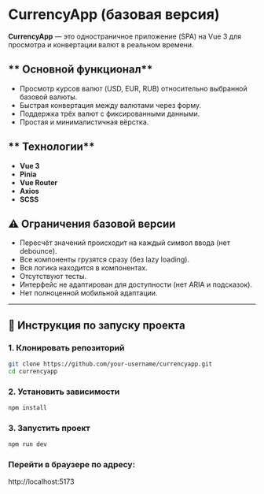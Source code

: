 # **CurrencyApp (базовая версия)**

**CurrencyApp** — это  одностраничное приложение (SPA) на Vue 3 для просмотра и конвертации валют в реальном времени.

## ** Основной функционал**

- Просмотр курсов валют (USD, EUR, RUB) относительно выбранной базовой валюты.
- Быстрая конвертация между валютами через форму.
- Поддержка трёх валют с фиксированными данными.
- Простая и минималистичная вёрстка.

## ** Технологии**

- **Vue 3**
- **Pinia**
- **Vue Router**
- **Axios**
- **SCSS**

## **⚠ Ограничения базовой версии**

- Пересчёт значений происходит на каждый символ ввода (нет debounce).
- Все компоненты грузятся сразу (без lazy loading).
- Вся логика находится в компонентах.
- Отсутствуют тесты.
- Интерфейс не адаптирован для доступности (нет ARIA и подсказок).
- Нет полноценной мобильной адаптации.

---

## **🚀 Инструкция по запуску проекта**

### 1. Клонировать репозиторий
```bash
git clone https://github.com/your-username/currencyapp.git
cd currencyapp
```
### 2. Установить зависимости
```bash
npm install
```
### 3. Запустить проект
```bash
npm run dev
```
### Перейти в браузере по адресу:
http://localhost:5173
